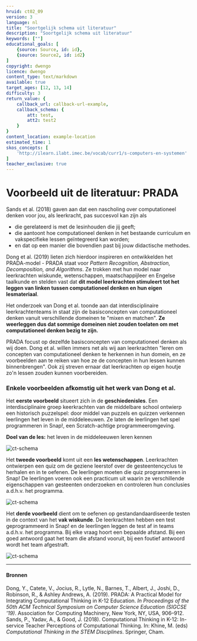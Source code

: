 ```yaml
---
hruid: ct02_09
version: 3
language: nl
title: "Soortgelijk schema uit literatuur"
description: "Soortgelijk schema uit literatuur"
keywords: [""]
educational_goals: [
    {source: Source, id: id}, 
    {source: Source2, id: id2}
]
copyright: dwengo
licence: dwengo
content_type: text/markdown
available: true
target_ages: [12, 13, 14]
difficulty: 3
return_value: {
    callback_url: callback-url-example,
    callback_schema: {
        att: test,
        att2: test2
    }
}
content_location: example-location
estimated_time: 1
skos_concepts: [
    'http://ilearn.ilabt.imec.be/vocab/curr1/s-computers-en-systemen'
]
teacher_exclusive: true
---
```

# Voorbeeld uit de literatuur: PRADA
 
Sands et al. (2018) gaven aan dat een nascholing over computationeel denken voor jou, als leerkracht, pas succesvol kan zijn als<br>
- die gerelateerd is met de lesinhouden die jij geeft;
- die aantoont hoe computationeel denken in het bestaande curriculum en vakspecifieke lessen geïntegreerd kan worden;
- en dat op een manier die bovendien past bij jouw didactische methodes.

Dong et al. (2019) lieten zich hierdoor inspireren en ontwikkelden het PRADA-model - PRADA staat voor *Pattern Recognition, Abstraction, Decomposition, and Algorithms*. Ze trokken met hun model naar leerkrachten wiskunde, wetenschappen, maatschappijleer en Engelse taalkunde en stelden vast dat **dit model leerkrachten stimuleert tot het leggen van linken tussen computationeel denken en hun eigen lesmateriaal**. 

<div class="alert alert-box alert-success">
Het onderzoek van Dong et al. toonde aan dat interdisciplinaire leerkrachtenteams in staat zijn de basisconcepten van computationeel denken vanuit verschillende domeinen te "mixen en matchen". <strong>Ze weerleggen dus dat sommige domeinen niet zouden toelaten om met computationeel denken bezig te zijn.</strong>
</div>

PRADA focust op dezelfde basisconcepten van computationeel denken als wij doen. Dong et al. willen immers net als wij aan leerkrachten "leren om concepten van computationeel denken te herkennen in hun domein, en ze voorbeelden aan te reiken van hoe ze de concepten in hun lessen kunnen binnenbrengen". Ook zij streven ernaar dat leerkrachten op eigen houtje zo'n lessen zouden kunnen voorbereiden.

### Enkele voorbeelden afkomstig uit het werk van Dong et al.

Het **eerste voorbeeld** situeert zich in de **geschiedenisles**. Een interdisciplinaire groep keerkrachten van de middelbare school ontwierp een historisch puzzelspel: door middel van puzzels en quizzen  verkennen leerlingen het leven in de middeleeuwen. Ze laten de leerlingen het spel programmeren in Snap!, een Scratch-achtige programmeeromgeving.

**Doel van de les:** het leven in de middeleeuwen leren kennen

![ct-schema](@learning-object/m_ct02_09a/nl/3)

Het **tweede voorbeeld** komt uit een **les wetenschappen**. Leerkrachten ontwierpen een quiz om de geziene leerstof over de gesteentencyclus te herhalen en in te oefenen. De leerlingen moeten die quiz programmeren in Snap! De leerlingen voeren ook een practicum uit waarin ze verschillende eigenschappen van gesteenten onderzoeken en controleren hun conclusies a.d.h.v. het programma.   

![ct-schema](@learning-object/m_ct02_09b/nl/3)

Het **derde voorbeeld** dient om te oefenen op gestandandaardiseerde testen in de context van het **vak wiskunde**. De leerkrachten hebben een test geprogrammeerd in Snap! en de leerlingen leggen de test af in teams a.d.h.v. het programma. Bij elke vraag hoort een bepaalde afstand. Bij een goed antwoord gaat het team die afstand vooruit, bij een foutief antwoord wordt het team afgestraft.   

![ct-schema](@learning-object/m_ct02_09c/nl/3)

---

#### Bronnen
Dong, Y., Catete, V., Jocius, R., Lytle, N., Barnes, T., Albert, J., Joshi, D., Robinson, R., & Ashley Andrews, A. (2019). PRADA: A Practical Model for Integrating Computational Thinking in K-12 Education. *In Proceedings of the 50th ACM Technical Symposium on Computer Science Education (SIGCSE '19)*. Association for Computing Machinery, New York, NY, USA, 906–912.<br>
Sands, P., Yadav, A., & Good, J. (2018). Computational Thinking in K-12: In-service Teacher Perceptions of Computational Thinking. In: Khine, M. (eds) *Computational Thinking in the STEM Disciplines*. Springer, Cham.
